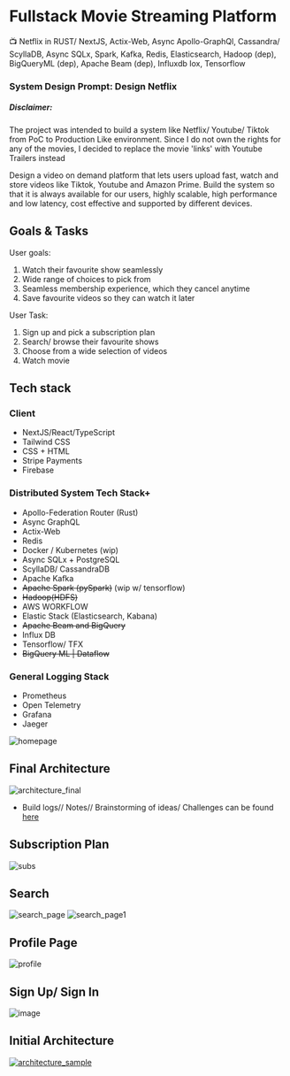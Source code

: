 # Fullstack Movie Streaming Platform
📺 Netflix in RUST/ NextJS, Actix-Web, Async Apollo-GraphQl, Cassandra/ ScyllaDB, Async SQLx, Spark, Kafka, Redis, Elasticsearch, Hadoop (dep), BigQueryML (dep), Apache Beam (dep), Influxdb Iox, Tensorflow

### System Design Prompt: Design Netflix 
##### Disclaimer:
The project was intended to build a system like Netflix/ Youtube/ Tiktok from PoC to Production Like environment. Since I do not own the rights for any of the movies, I decided to replace the movie 'links' with Youtube Trailers instead

Design a video on demand platform that lets users upload fast, watch and store videos like Tiktok, Youtube and Amazon Prime. Build the system so that it is always available for our users, highly scalable, high performance and low latency, cost effective and supported by different devices.

## Goals & Tasks
User goals: 
1.    Watch their favourite show seamlessly 
2.    Wide range of choices to pick from 
3.    Seamless membership experience, which they cancel anytime  
4.    Save favourite videos so they can watch it later 

User Task: 
1.    Sign up and pick a subscription plan 
2.    Search/ browse their favourite shows 
3.    Choose from a wide selection of videos
4.    Watch movie

## Tech stack
### Client 
- NextJS/React/TypeScript
- Tailwind CSS
- CSS + HTML
- Stripe Payments
- Firebase
 ### Distributed System Tech Stack+ 
- Apollo-Federation Router (Rust)
- Async GraphQL 
- Actix-Web
- Redis
- Docker / Kubernetes (wip)
- Async SQLx + PostgreSQL
- ScyllaDB/ CassandraDB 
- Apache Kafka
- ~~Apache Spark (pySpark)~~ (wip w/ tensorflow)
- ~~Hadoop(HDFS)~~ 
- AWS WORKFLOW
- Elastic Stack (Elasticsearch, Kabana)
- ~~Apache Beam and BigQuery~~ 
- Influx DB
- Tensorflow/ TFX
- ~~BigQuery ML | Dataflow~~  

### General Logging Stack  
- Prometheus
- Open Telemetry
- Grafana
- Jaeger

![homepage](https://user-images.githubusercontent.com/85416532/180874040-20bc8939-52b6-458f-834a-70f9d19a7665.png)

## Final Architecture
![architecture_final](https://user-images.githubusercontent.com/85416532/180871640-580399e9-0070-42f5-8a29-5d4a2472ce53.png)
- Build logs// Notes// Brainstorming of ideas/ Challenges can be found [here](https://github.com/philipdaquin/Fullstack-Movie-Streaming-Platform/tree/main/Notes) 

## Subscription Plan
![subs](https://user-images.githubusercontent.com/85416532/180876809-a91f4bf6-9b67-4543-b06f-f95cfaafda96.png)

## Search 
![search_page](https://user-images.githubusercontent.com/85416532/180875454-17dbda3d-3b19-4b5b-a345-8b9f6759f5e9.png)
![search_page1](https://user-images.githubusercontent.com/85416532/180875600-920e40d6-a0ef-4067-8c0b-1622aac5c55a.png)

## Profile Page 
![profile](https://user-images.githubusercontent.com/85416532/180876453-70257407-efd9-4324-bd45-3a58d7c8ab39.png)

## Sign Up/ Sign In
![image](https://user-images.githubusercontent.com/85416532/180876561-79cacac6-338b-4036-9e3b-93a804bd9f5c.png)

## Initial Architecture 
[
![architecture_sample](https://user-images.githubusercontent.com/85416532/179338067-ba374ff4-2825-4bff-a4a7-a0ae83085366.png)
](url)


